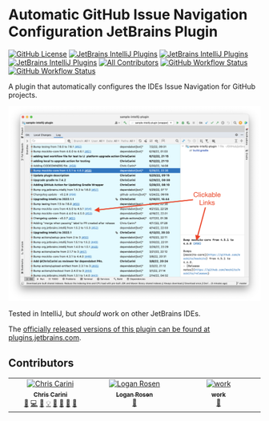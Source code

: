 # Automatic GitHub Issue Navigation Configuration JetBrains Plugin

[![GitHub License](https://img.shields.io/github/license/ChrisCarini/automatic-github-issue-navigation-configuration-jetbrains-plugin?style=flat-square)](https://github.com/ChrisCarini/automatic-github-issue-navigation-configuration-jetbrains-plugin/blob/main/LICENSE)
[![JetBrains IntelliJ Plugins](https://img.shields.io/jetbrains/plugin/v/19543-automatic-github-issue-navigation-configuration?label=Latest%20Plugin%20Release&style=flat-square)](https://plugins.jetbrains.com/plugin/19543-automatic-github-issue-navigation-configuration)
[![JetBrains IntelliJ Plugins](https://img.shields.io/jetbrains/plugin/r/rating/19543-automatic-github-issue-navigation-configuration?style=flat-square)](https://plugins.jetbrains.com/plugin/19543-automatic-github-issue-navigation-configuration)
[![JetBrains IntelliJ Plugins](https://img.shields.io/jetbrains/plugin/d/19543-automatic-github-issue-navigation-configuration?style=flat-square)](https://plugins.jetbrains.com/plugin/19543-automatic-github-issue-navigation-configuration)
[![All Contributors](https://img.shields.io/github/all-contributors/ChrisCarini/automatic-github-issue-navigation-configuration-jetbrains-plugin?color=ee8449&style=flat-square)](#contributors)
[![GitHub Workflow Status](https://img.shields.io/github/actions/workflow/status/ChrisCarini/automatic-github-issue-navigation-configuration-jetbrains-plugin/build.yml?branch=main&logo=GitHub&style=flat-square)](https://github.com/ChrisCarini/automatic-github-issue-navigation-configuration-jetbrains-plugin/actions/workflows/build.yml)
[![GitHub Workflow Status](https://img.shields.io/github/actions/workflow/status/ChrisCarini/automatic-github-issue-navigation-configuration-jetbrains-plugin/compatibility.yml?branch=main&label=IntelliJ%20Plugin%20Compatibility&logo=GitHub&style=flat-square)](https://github.com/ChrisCarini/automatic-github-issue-navigation-configuration-jetbrains-plugin/actions/workflows/compatibility.yml)

<!-- Plugin description -->
A plugin that automatically configures the IDEs Issue Navigation for GitHub projects.
<!-- Plugin description end -->

<!-- Screenshot from 2022-07-17 at 01.13.45 ; original filename: `Screen Shot 2022-07-17 at 01.13.45.png` -->
<img src="demo.png" width="800" />

Tested in IntelliJ, but _should_ work on other JetBrains IDEs.

The [officially released versions of this plugin can be found at plugins.jetbrains.com](https://plugins.jetbrains.com/plugin/19543-automatic-github-issue-navigation-configuration/).

## Contributors

<!-- ALL-CONTRIBUTORS-LIST:START - Do not remove or modify this section -->
<!-- prettier-ignore-start -->
<!-- markdownlint-disable -->
<table>
  <tbody>
    <tr>
      <td align="center" valign="top" width="14.28%"><a href="https://github.com/ChrisCarini"><img src="https://avatars.githubusercontent.com/u/6374067?v=4?s=100" width="100px;" alt="Chris Carini"/><br /><sub><b>Chris Carini</b></sub></a><br /><a href="#bug-ChrisCarini" title="Bug reports">🐛</a> <a href="#code-ChrisCarini" title="Code">💻</a> <a href="#doc-ChrisCarini" title="Documentation">📖</a> <a href="#example-ChrisCarini" title="Examples">💡</a> <a href="#ideas-ChrisCarini" title="Ideas, Planning, & Feedback">🤔</a> <a href="#maintenance-ChrisCarini" title="Maintenance">🚧</a> <a href="#question-ChrisCarini" title="Answering Questions">💬</a> <a href="#review-ChrisCarini" title="Reviewed Pull Requests">👀</a></td>
      <td align="center" valign="top" width="14.28%"><a href="https://www.loganrosen.com/"><img src="https://avatars.githubusercontent.com/u/512317?v=4?s=100" width="100px;" alt="Logan Rosen"/><br /><sub><b>Logan Rosen</b></sub></a><br /><a href="#bug-loganrosen" title="Bug reports">🐛</a></td>
      <td align="center" valign="top" width="14.28%"><a href="https://github.com/work"><img src="https://avatars.githubusercontent.com/u/1107633?v=4?s=100" width="100px;" alt="work"/><br /><sub><b>work</b></sub></a><br /><a href="#plugin-work" title="Plugin/utility libraries">🔌</a></td>
    </tr>
  </tbody>
</table>

<!-- markdownlint-restore -->
<!-- prettier-ignore-end -->

<!-- ALL-CONTRIBUTORS-LIST:END -->